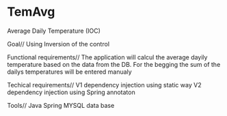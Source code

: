 # TemAvg
Average Daily Temperature (IOC)

Goal// 
Using Inversion of the control 

Functional requirements//
The application will calcul the average dayily temperature based on the data from the DB. 
For the begging the sum of the dailys temperatures will be entered manualy

Techical requirements// 
V1 dependency injection using static way
V2 dependency injection using Spring annotaton 

Tools//
Java 
Spring
MYSQL data base

